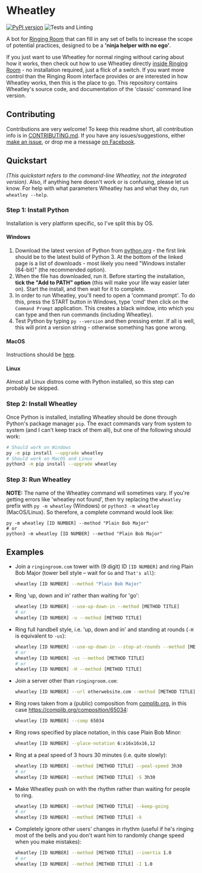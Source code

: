 # Wheatley

[![PyPI version](https://badge.fury.io/py/wheatley.svg)](https://badge.fury.io/py/wheatley)
![Tests and Linting](https://github.com/Kneasle/wheatley/workflows/Tests%20and%20Linting/badge.svg)

A bot for [Ringing Room](https://ringingroom.com/) that can fill in any set of bells to increase the
scope of potential practices, designed to be a **'ninja helper with no ego'**.

If you just want to use Wheatley for normal ringing without caring about how it works, then check
out how to use Wheatley directly [inside Ringing Room](https://ringingroom.com/help#wheatley) - no
installation required, just a flick of a switch.  If you want more control than the Ringing Room
interface provides or are interested in how Wheatley works, then this is the place to go.  This
repository contains Wheatley's source code, and documentation of the 'classic' command line version.

## Contributing

Contributions are very welcome!  To keep this readme short, all contribution info is in
[CONTRIBUTING.md](CONTRIBUTING.md).  If you have any issues/suggestions, either [make an
issue](https://github.com/kneasle/wheatley/issues/new), or drop me a message [on
Facebook](https://www.facebook.com/kneasle.wh.71).

## Quickstart

_(This quickstart refers to the command-line Wheatley, not the integrated version)_.  Also, if
anything here doesn't work or is confusing, please let us know.  For help with what parameters
Wheatley has and what they do, run `wheatley --help`.

### Step 1: Install Python

Installation is very platform specific, so I've split this by OS.

#### Windows

1. Download the latest version of Python from
   [python.org](https://www.python.org/downloads/windows/) - the first link should be to the latest
   build of Python 3. At the bottom of the linked page is a list of downloads - most likely you need
   "Windows installer (64-bit)" (the recommended option).
2. When the file has downloaded, run it.  Before starting the installation, **tick the "Add to
   PATH" option** (this will make your life way easier later on).  Start the install, and then wait
   for it to complete.
3. In order to run Wheatley, you'll need to open a 'command prompt'.  To do this, press the START
   button in Windows, type 'cmd' then click on the `Command Prompt` application.  This creates a
   black window, into which you can type and then run commands (including Wheatley).
4. Test Python by typing `py --version` and then pressing enter.  If all is well, this will print a
   version string - otherwise something has gone wrong.

#### MacOS

Instructions should be [here](https://docs.python-guide.org/starting/install3/osx/).

#### Linux

Almost all Linux distros come with Python installed, so this step can probably be skipped.

### Step 2: Install Wheatley

Once Python is installed, installing Wheatley should be done through Python's package manager `pip`.
The exact commands vary from system to system (and I can't keep track of them all), but one of the
following should work:

```bash
# Should work on Windows
py -m pip install --upgrade wheatley
# Should work on MacOS and Linux
python3 -m pip install --upgrade wheatley
```

### Step 3: Run Wheatley

**NOTE:** The name of the Wheatley command will sometimes vary.  If you're getting errors like
'wheatley not found', then try replacing the `wheatley` prefix with `py -m wheatley` (Windows) or
`python3 -m wheatley` (MacOS/Linux).  So therefore, a complete command would look like:
```
py -m wheatley [ID NUMBER] --method "Plain Bob Major"
# or 
python3 -m wheatley [ID NUMBER] --method "Plain Bob Major"
```

## Examples

*   Join a `ringingroom.com` tower with (9 digit) ID `[ID NUMBER]` and ring Plain Bob Major (tower
    bell style – wait for `Go` and `That's all`):
    ```bash
    wheatley [ID NUMBER] --method "Plain Bob Major"
    ```

*   Ring 'up, down and in' rather than waiting for 'go':
    ```bash
    wheatley [ID NUMBER] --use-up-down-in --method [METHOD TITLE]
    # or
    wheatley [ID NUMBER] -u --method [METHOD TITLE]
    ```

*   Ring full handbell style, i.e. 'up, down and in' and standing at rounds (`-H` is
    equivalent to `-us`):
    ```bash
    wheatley [ID NUMBER] --use-up-down-in --stop-at-rounds --method [METHOD TITLE]
    # or
    wheatley [ID NUMBER] -us --method [METHOD TITLE]
    # or
    wheatley [ID NUMBER] -H --method [METHOD TITLE]
    ```

*   Join a server other than `ringingroom.com`:

    <!--- doctest-ignore -->
    ```bash
    wheatley [ID NUMBER] --url otherwebsite.com --method [METHOD TITLE]
    ```

*   Ring rows taken from a (public) composition from [complib.org](http://complib.org/), in this
    case https://complib.org/composition/65034:
    ```bash
    wheatley [ID NUMBER] --comp 65034
    ```

*   Ring rows specified by place notation, in this case Plain Bob Minor:
    ```bash
    wheatley [ID NUMBER] --place-notation 6:x16x16x16,12
    ```

*   Ring at a peal speed of 3 hours 30 minutes (i.e. quite slowly):
    ```bash
    wheatley [ID NUMBER] --method [METHOD TITLE] --peal-speed 3h30
    # or
    wheatley [ID NUMBER] --method [METHOD TITLE] -S 3h30
    ```

*   Make Wheatley push on with the rhythm rather than waiting for people to ring.
    ```bash
    wheatley [ID NUMBER] --method [METHOD TITLE] --keep-going
    # or
    wheatley [ID NUMBER] --method [METHOD TITLE] -k
    ```

*   Completely ignore other users' changes in rhythm (useful if he's ringing most of
    the bells and you don't want him to randomly change speed when you make mistakes):
    ```bash
    wheatley [ID NUMBER] --method [METHOD TITLE] --inertia 1.0
    # or
    wheatley [ID NUMBER] --method [METHOD TITLE] -I 1.0
    ```
